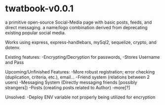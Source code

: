 # twatbook-v0.0.1

a primitive open-source Social-Media page with basic posts, feeds, and direct messaging. a name/logo combination derived from deprecating existing popular social media.

Works using express, express-handlebars, mySql2, sequelize, crypto, and dotenv.

Existing features:
-Encrypting/Decryption for passwords,
-Stores Username and Pass

Upcoming/Unfinished Features:
-More robust registration; error checking (duplication, criteria, etc.), email...
-Friend system (relations between 2 users)
-Messaging System (Directly messaging friends [possibly strangers])
-Posts (creating posts related to Author)
-more[?]

Unsolved:
-Deploy ENV variable not properly being utilized for encryption